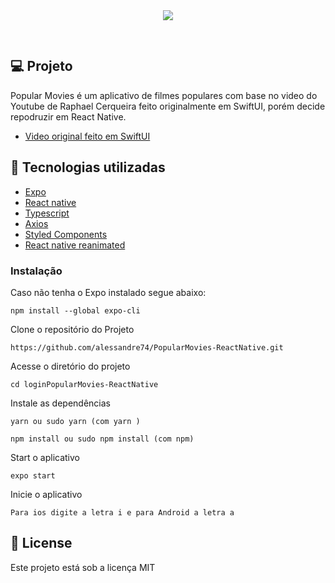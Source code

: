 <div align="center" style="padding-bottom:30px; background:transparent">
<img src ="./assets/popularmovies.gif" style="background:transparent" />
</div>

## 💻 Projeto

Popular Movies é um aplicativo de filmes populares com base no video
do Youtube de Raphael Cerqueira feito originalmente em SwiftUI, porém
decide repodruzir em React Native.

- [Video original feito em SwiftUI](https://www.youtube.com/watch?v=9STy4_0aD60)

## 🚀 Tecnologias utilizadas

- [Expo](https://expo.dev)
- [React native](https://reactnative.dev)
- [Typescript](https://www.typescriptlang.org)
- [Axios](https://axios-http.com/ptbr/docs/intro)
- [Styled Components](https://styled-components.com)
- [React native reanimated](https://docs.swmansion.com/react-native-reanimated/)

### Instalação

Caso não tenha o Expo instalado segue abaixo:

```
npm install --global expo-cli
```

Clone o repositório do Projeto

```
https://github.com/alessandre74/PopularMovies-ReactNative.git
```

Acesse o diretório do projeto

```
cd loginPopularMovies-ReactNative
```

Instale as dependências

```
yarn ou sudo yarn (com yarn )

npm install ou sudo npm install (com npm)
```

Start o aplicativo

```
expo start
```

Inicie o aplicativo

```
Para ios digite a letra i e para Android a letra a
```

## 📄 License

Este projeto está sob a licença MIT
